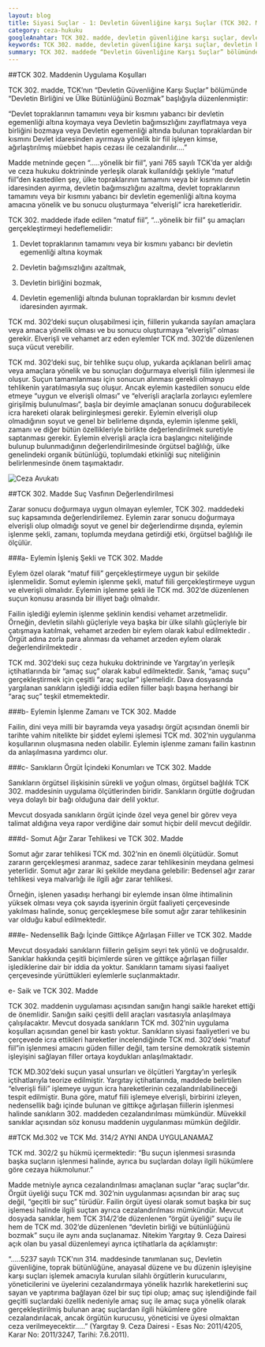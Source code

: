 ```yaml
---
layout: blog
title: Siyasi Suçlar - 1: Devletin Güvenliğine karşı Suçlar (TCK 302. Madde)
category: ceza-hukuku
googleAnahtar: TCK 302. madde, devletin güvenliğine karşı suçlar, devletin birliğini ve ülke bütünlüğünü bozmak suçu, Ceza avukatı, ağır ceza avukatı, bakırköy avukat, ataköy avukat, istanbul avukat 
keywords: TCK 302. madde, devletin güvenliğine karşı suçlar, devletin birliğini ve ülke bütünlüğünü bozmak suçu, Ceza avukatı, ağır ceza avukatı, bakırköy avukat, ataköy avukat, istanbul avukat 
summary: TCK 302. maddede “Devletin Güvenliğine Karşı Suçlar” bölümünde “Devletin Birliğini ve Ülke Bütünlüğünü Bozmak” başlığıyla düzenlenen suç tipi incelenmiştir.
---
```


##TCK 302. Maddenin Uygulama Koşulları


TCK 302. madde, TCK’nın  “Devletin Güvenliğine Karşı Suçlar” bölümünde “Devletin Birliğini ve Ülke Bütünlüğünü Bozmak” başlığıyla düzenlenmiştir:


“Devlet topraklarının tamamını veya bir kısmını yabancı bir devletin egemenliği altına koymaya veya Devletin bağımsızlığını zayıflatmaya veya birliğini bozmaya veya Devletin egemenliği altında bulunan topraklardan bir kısmını Devlet idaresinden ayırmaya yönelik bir fiil işleyen kimse, ağırlaştırılmış müebbet hapis cezası ile cezalandırılır….”


Madde metninde geçen “…..yönelik bir fiil”, yani 765 sayılı TCK’da yer aldığı ve ceza hukuku doktrininde yerleşik olarak kullanıldığı şekliyle “matuf fiil”den kastedilen şey, ülke topraklarının tamamını veya bir kısmını devletin idaresinden ayırma, devletin bağımsızlığını azaltma, devlet topraklarının tamamını veya bir kısmını yabancı bir devletin egemenliği altına koyma amacına yönelik ve bu sonucu oluşturmaya “elverişli” icra hareketleridir. 


TCK 302. maddede ifade edilen “matuf fiil”,  “…yönelik bir fiil” şu amaçları gerçekleştirmeyi hedeflemelidir:

1.	Devlet topraklarının tamamını veya bir kısmını yabancı bir devletin egemenliği    altına koymak

2.	Devletin bağımsızlığını azaltmak,


3.	Devletin birliğini bozmak,

4.	Devletin egemenliği altında bulunan topraklardan bir kısmını devlet idaresinden ayırmak.



TCK md. 302’deki suçun oluşabilmesi için, fiillerin yukarıda sayılan amaçlara veya amaca yönelik olması ve bu sonucu oluşturmaya “elverişli” olması gerekir. Elverişli ve vehamet arz eden eylemler TCK md. 302’de düzenlenen suça vücut verebilir.



TCK md. 302’deki suç, bir tehlike suçu olup, yukarda açıklanan belirli amaç veya amaçlara yönelik ve bu sonuçları doğurmaya elverişli fiilin işlenmesi ile oluşur. Suçun tamamlanması için sonucun alınması gerekli olmayıp tehlikenin yaratılmasıyla suç oluşur. Ancak eylemin kastedilen sonucu elde etmeye “uygun ve elverişli olması” ve “elverişli araçlarla zorlayıcı eylemlere girişilmiş bulunulması”, başla bir deyimle amaçlanan sonucu doğurabilecek icra hareketi olarak belirginleşmesi gerekir. Eylemin elverişli olup olmadığının soyut ve genel bir belirleme dışında, eylemin işlenme şekli, zamanı ve diğer bütün özellikleriyle birlikte değerlendirilmek suretiyle saptanması gerekir. Eylemin elverişli araçla icra başlangıcı niteliğinde bulunup bulunmadığının değerlendirilmesinde örgütsel bağlılığı, ülke genelindeki organik bütünlüğü, toplumdaki etkinliği suç niteliğinin belirlenmesinde önem taşımaktadır. 


![Ceza Avukatı](https://camo.githubusercontent.com/9f9e6be2c9c61c636d46a9d98176fd725907bc32/687474703a2f2f692e68697a6c69726573696d2e636f6d2f7a59726c79592e6a7067 "Ceza Avukatı")




##TCK 302. Madde Suç Vasfının Değerlendirilmesi

Zarar sonucu doğurmaya uygun olmayan eylemler, TCK 302. maddedeki suç kapsamında değerlendirilemez. Eylemin zarar sonucu doğurmaya elverişli olup olmadığı soyut ve genel bir değerlendirme dışında, eylemin işlenme şekli, zamanı, toplumda meydana getirdiği etki, örgütsel bağlılığı ile ölçülür.

###a-	Eylemin İşleniş Şekli ve TCK 302. Madde

Eylem özel olarak “matuf fiili” gerçekleştirmeye uygun bir şekilde işlenmelidir. Somut eylemin işlenme şekli, matuf fiili gerçekleştirmeye uygun ve elverişli olmalıdır. Eylemin işlenme şekli ile TCK md. 302’de düzenlenen suçun konusu 	arasında bir illiyet bağı olmalıdır. 
	
Failin işlediği eylemin işlenme şeklinin kendisi vehamet arzetmelidir. Örneğin, devletin silahlı güçleriyle veya başka bir ülke silahlı güçleriyle bir çatışmaya katılmak, vehamet arzeden bir eylem olarak kabul edilmektedir . Örgüt adına zorla para alınması da vehamet arzeden eylem  olarak  değerlendirilmektedir .

TCK md. 302’deki suç ceza hukuku doktrininde ve Yargıtay’ın yerleşik içtihatlarında bir “amaç suç” olarak kabul edilmektedir. Sanık, “amaç suçu” gerçekleştirmek için çeşitli “araç suçlar” işlemelidir. Dava dosyasında yargılanan sanıkların işlediği iddia edilen fiiller başlı başına herhangi bir “araç suç” teşkil etmemektedir. 





###b-	Eylemin İşlenme Zamanı ve TCK 302. Madde

Failin, dini veya milli bir bayramda veya yasadışı örgüt açısından önemli bir tarihte vahim nitelikte bir şiddet eylemi işlemesi TCK md. 302’nin uygulanma koşullarının oluşmasına neden olabilir. Eylemin işlenme zamanı failin kastının da anlaşılmasına yardımcı olur.


###c-	Sanıkların Örgüt İçindeki Konumları ve TCK 302. Madde

Sanıkların örgütsel ilişkisinin sürekli ve yoğun olması, örgütsel bağlılık TCK 302. maddesinin uygulama ölçütlerinden biridir. Sanıkların örgütle doğrudan veya dolaylı bir bağı olduğuna dair delil yoktur.

Mevcut dosyada sanıkların örgüt içinde özel veya genel bir görev veya talimat aldığına veya rapor verdiğine dair somut hiçbir delil mevcut değildir.

###d-	Somut Ağır Zarar Tehlikesi ve TCK 302. Madde

Somut ağır zarar tehlikesi TCK md. 302’nin en önemli ölçütüdür. Somut 	zararın gerçekleşmesi aranmaz, sadece zarar tehlikesinin meydana gelmesi 	yeterlidir. Somut ağır zarar iki şekilde meydana gelebilir: Bedensel ağır zarar 	tehlikesi veya malvarlığı ile ilgili ağır zarar tehlikesi.
	    
Örneğin, işlenen yasadışı herhangi bir eylemde insan ölme ihtimalinin yüksek 	olması veya çok sayıda işyerinin örgüt faaliyeti çerçevesinde yakılması halinde, 	sonuç gerçekleşmese bile somut ağır zarar tehlikesinin var olduğu kabul 	edilmektedir.


###e- Nedensellik Bağı İçinde Gittikçe Ağırlaşan Fiiller ve TCK 302. Madde

Mevcut dosyadaki sanıkların fiillerin gelişim seyri tek yönlü ve doğrusaldır. Sanıklar hakkında çeşitli biçimlerde süren ve gittikçe ağırlaşan fiiller işlediklerine dair bir iddia da yoktur. Sanıkların tamamı siyasi faaliyet çerçevesinde yürüttükleri eylemlerle suçlanmaktadır. 

e-	Saik ve TCK 302. Madde

TCK 302. maddenin uygulaması açısından sanığın hangi saikle hareket ettiği de önemlidir. Sanığın saiki çeşitli delil araçları vasıtasıyla anlaşılmaya çalışılacaktır. Mevcut dosyada sanıkların TCK md. 302’nin uygulama koşulları açısından genel bir kastı yoktur. Sanıkların siyasi faaliyetleri ve bu çerçevede icra ettikleri hareketler incelendiğinde TCK md. 302’deki “matuf fiil”in işlenmesi amacını güden fiiller değil, tam tersine demokratik sistemin işleyişini sağlayan filler ortaya koydukları anlaşılmaktadır. 

TCK MD.302’deki suçun yasal unsurları ve ölçütleri Yargıtay’ın yerleşik içtihatlarıyla teorize edilmiştir. Yargıtay içtihatlarında, maddede belirtilen “elverişli fiili” işlemeye uygun icra hareketlerinin cezalandırılabilineceği tespit edilmiştir. Buna göre, matuf fiili işlemeye elverişli, birbirini izleyen, nedensellik bağı içinde bulunan ve gittikçe ağırlaşan fiillerin işlenmesi halinde sanıkların 302. maddeden cezalandırılması mümkündür. Müvekkil sanıklar açısından söz konusu maddenin uygulanması mümkün değildir.


##TCK Md.302 ve TCK Md. 314/2 AYNI ANDA UYGULANAMAZ

TCK md. 302/2 şu hükmü içermektedir: “Bu suçun işlenmesi sırasında başka suçların işlenmesi halinde, ayrıca bu suçlardan dolayı ilgili hükümlere göre cezaya hükmolunur.”

Madde metniyle ayrıca cezalandırılması amaçlanan suçlar “araç suçlar”dır. Örgüt üyeliği suçu TCK md. 302’nin uygulanması açısından bir araç suç değil, “geçitli bir suç” türüdür. Failin örgüt üyesi olarak somut başka bir suç işlemesi halinde ilgili suçtan ayrıca cezalandırılması mümkündür. Mevcut dosyada sanıklar, hem TCK 314/2’de düzenlenen “örgüt üyeliği” suçu ile hem de TCK md. 302’de düzenlenen “devletin birliği ve bütünlüğünü bozmak” suçu ile aynı anda suçlanamaz. Nitekim Yargıtay 9. Ceza Dairesi açık olan bu yasal düzenlemeyi ayrıca içtihatlarla da açıklamıştır:

“…..5237 sayılı TCK'nın 314. maddesinde tanımlanan suç, Devletin güvenliğine, toprak bütünlüğüne, anayasal düzene ve bu düzenin işleyişine karşı suçları işlemek amacıyla kurulan silahlı örgütlerin kurucularını, yöneticilerini ve üyelerini cezalandırmaya yönelik hazırlık hareketlerini suç sayan ve yaptırıma bağlayan özel bir suç tipi olup; amaç suç işlendiğinde fail geçitli suçlardaki özellik nedeniyle amaç suç ile amaç suça yönelik olarak gerçekleştirilmiş bulunan araç suçlardan ilgili hükümlere göre cezalandırılacak, ancak örgütün kurucusu, yöneticisi ve üyesi olmaktan ceza verilmeyecektir…..”  (Yargıtay 9. Ceza Dairesi - Esas No: 2011/4205, Karar No: 2011/3247, Tarihi: 7.6.2011).







